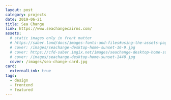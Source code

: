 ```yaml
---
layout: post
category: projects
date: 2019-06-21
title: Sea Change
link: https://www.seachangecairns.com/
assets:
  # static images only in front matter
  # https://saber.land/docs/images-fonts-and-files#using-the-assets-page-attribute
  # cover: /images/seachange-desktop-home-sunset-16-9.jpg
  # cover: https://cfd-saber.imgix.net/images/seachange-desktop-home-sunset-16-9.jpg
  # cover: /images/seachange-desktop-home-sunset-1440.jpg
  cover: /images/sea-change-card.jpg
card:
  externalLink: true
tags:
  - design
  - frontend
  - featured
---
```

